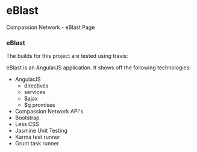 # eBlast
Compassion Network - eBlast Page

### eBlast ###
The builds for this project are tested using travis:


eBlast is an AngularJS application. It shows off the following technologies:

 - AngularJS
     - directives
     - services
     - $ajax
     - $q promises
 - Compassion Network API's
 - Bootstrap
 - Less CSS
 - Jasmine Unit Testing
 - Karma test runner
 - Grunt task runner

